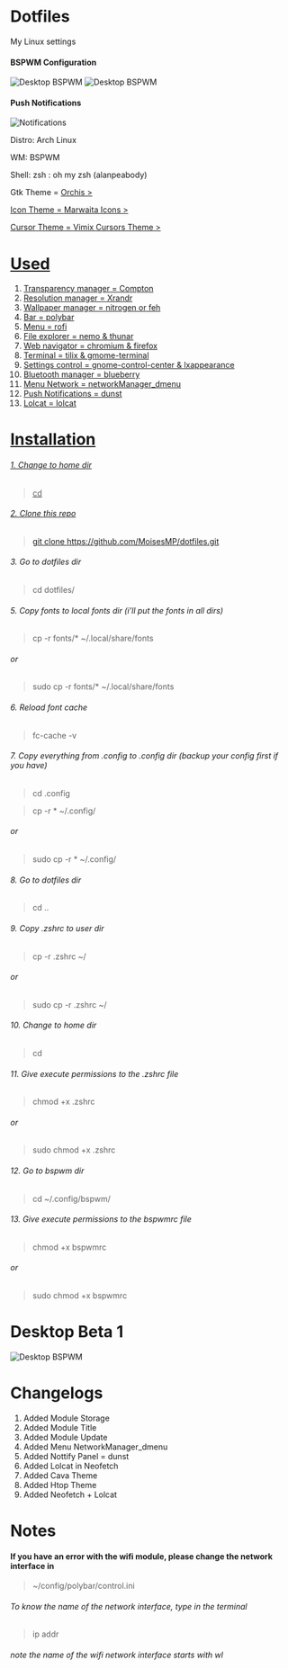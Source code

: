 # Dotfiles
My Linux settings

#### BSPWM Configuration

![Desktop BSPWM](https://raw.githubusercontent.com/MoisesMP/dotfiles/master/DesktopB2.png)
![Desktop BSPWM](https://raw.githubusercontent.com/MoisesMP/dotfiles/master/nemo.png)

#### Push Notifications
![Notifications](https://raw.githubusercontent.com/MoisesMP/dotfiles/master/Nottify.png)

Distro: Arch Linux

WM: BSPWM

Shell: zsh : oh my zsh (alanpeabody)

Gtk Theme = <a href="https://www.gnome-look.org/p/1357889/">Orchis >
  
  
Icon Theme = <a href="https://www.gnome-look.org/p/1270110/">Marwaita Icons >
  
  
Cursor Theme = <a href="https://www.gnome-look.org/p/1358330/">Vimix Cursors Theme >


# Used

1. Transparency manager = Compton
2. Resolution manager = Xrandr
3. Wallpaper manager = nitrogen or feh
4. Bar = polybar
5. Menu = rofi
6. File explorer = nemo & thunar
7. Web navigator =  chromium & firefox
8. Terminal = tilix & gmome-terminal
9. Settings control = gnome-control-center & lxappearance
10. Bluetooth manager = blueberry
11. Menu Network = networkManager_dmenu
12. Push Notifications = dunst
13. Lolcat = lolcat

# Installation

###### 1. Change to home dir
> cd

###### 2. Clone this repo
> git clone https://github.com/MoisesMP/dotfiles.git

###### 3. Go to dotfiles dir
> cd dotfiles/

###### 5. Copy fonts to local fonts dir (i'll put the fonts in all dirs)
> cp -r fonts/* ~/.local/share/fonts

###### or

> sudo cp -r fonts/* ~/.local/share/fonts

###### 6. Reload font cache
> fc-cache -v

###### 7. Copy everything from .config  to .config dir (backup your config first if you have)
> cd .config


> cp -r * ~/.config/

###### or 

> sudo cp -r * ~/.config/

###### 8. Go to dotfiles dir
> cd ..

###### 9. Copy .zshrc to user dir
> cp -r .zshrc ~/

###### or
> sudo cp -r .zshrc ~/ 

###### 10. Change to home dir
> cd

###### 11. Give execute permissions to the .zshrc file
> chmod +x .zshrc

###### or
> sudo chmod +x .zshrc

###### 12. Go to bspwm dir
> cd ~/.config/bspwm/


###### 13. Give execute permissions to the bspwmrc file
> chmod +x bspwmrc

###### or
> sudo chmod +x bspwmrc

# Desktop Beta 1

![Desktop BSPWM](https://raw.githubusercontent.com/MoisesMP/dotfiles/master/Desktop.png)

# Changelogs

1. Added Module Storage 
2. Added Module Title
3. Added Module Update
4. Added Menu NetworkManager_dmenu
5. Added Nottify Panel = dunst
6. Added Lolcat in Neofetch
7. Added Cava Theme
8. Added Htop Theme
9. Added Neofetch + Lolcat

# Notes

#### If you have an error with the wifi module, please change the network interface in

> ~/config/polybar/control.ini

###### To know the name of the network interface, type in the terminal

> ip addr

###### note the name of the wifi network interface starts with wl

